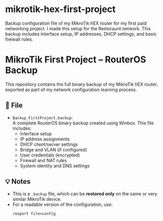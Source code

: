 # mikrotik-hex-first-project
Backup configuration file of my MikroTik hEX router for my first paid networking project. I made this setup for the Restoraunt network. This backup includes interface setup, IP addresses, DHCP settings, and basic firewall rules.
# MikroTik First Project – RouterOS Backup

This repository contains the full binary backup of my MikroTik hEX router, exported as part of my network configuration learning process.

## 📁 File

- `Backup_FirstProject.backup`:  
  A complete RouterOS binary backup created using Winbox. This file includes:
  - Interface setup
  - IP address assignments
  - DHCP client/server settings
  - Bridge and VLAN (if configured)
  - User credentials (encrypted)
  - Firewall and NAT rules
  - System identity and DNS settings

## 💡 Notes

- This is a `.backup` file, which can be **restored only** on the same or very similar MikroTik device.
- For a readable version of the configuration, use:
  ```shell
  /export file=config
